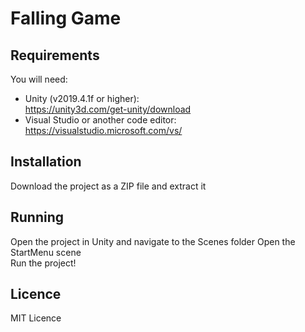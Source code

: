# Falling Game

## Requirements

You will need:
- Unity (v2019.4.1f or higher):<br>
  https://unity3d.com/get-unity/download
- Visual Studio or another code editor:<br>
  https://visualstudio.microsoft.com/vs/

## Installation

Download the project as a ZIP file and extract it

## Running

Open the project in Unity and navigate to the Scenes folder
Open the StartMenu scene<br>
Run the project!

## Licence
MIT Licence
